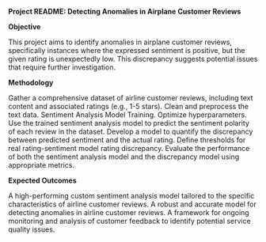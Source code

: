 **Project README: Detecting Anomalies in Airplane Customer Reviews**

**Objective**

This project aims to identify anomalies in airplane customer reviews, specifically instances where the expressed sentiment is positive, 
but the given rating is unexpectedly low. This discrepancy suggests potential issues that require further investigation.

**Methodology**

Gather a comprehensive dataset of airline customer reviews, including text content and associated ratings (e.g., 1-5 stars).
Clean and preprocess the text data.
Sentiment Analysis Model Training.
Optimize hyperparameters.
Use the trained sentiment analysis model to predict the sentiment polarity of each review in the dataset.
Develop a model to quantify the discrepancy between predicted sentiment and the actual rating.
Define thresholds for real rating-sentiment model rating discrepancy.
Evaluate the performance of both the sentiment analysis model and the discrepancy model using appropriate metrics.

**Expected Outcomes**

A high-performing custom sentiment analysis model tailored to the specific characteristics of airline customer reviews.
A robust and accurate model for detecting anomalies in airline customer reviews.
A framework for ongoing monitoring and analysis of customer feedback to identify potential service quality issues.
